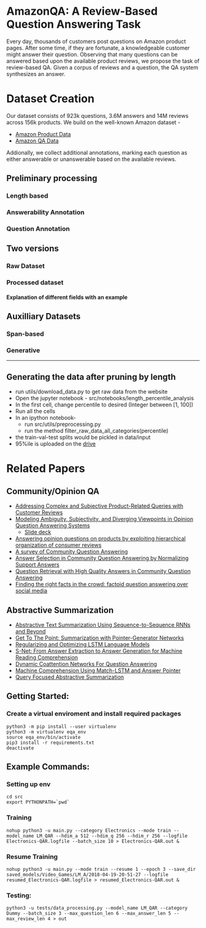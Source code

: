 # AmazonQA: A Review-Based Question Answering Task
Every day, thousands of customers post questions on Amazon product pages. After some time, if they are fortunate, a knowledgeable customer might answer their question. Observing that many questions can be answered based upon the available product reviews, we propose the task of review-based QA. Given a corpus of reviews and a question, the QA system synthesizes an answer.

# Dataset Creation
Our dataset consists of 923k questions, 3.6M answers and 14M reviews across 156k products. We build on the well-known Amazon dataset -  
* [Amazon Product Data](http://jmcauley.ucsd.edu/data/amazon/)
* [Amazon QA Data](http://jmcauley.ucsd.edu/data/amazon/qa/)

Addionally, we collect additional annotations, marking each question as either answerable or unanswerable based on the available reviews.

## Preliminary processing
### Length based
### Answerability Annotation
### Question Annotation

## Two versions

### Raw Dataset

### Processed dataset 

#### Explanation of different fields with an example

## Auxilliary Datasets
### Span-based 
### Generative
-------------------------------------------------------

## Generating the data after pruning by length
* run utils/download\_data.py to get raw data from the website
* Open the jupyter notebook - src/notebooks/length\_percentile\_analysis
* In the first cell, change percentile to desired (Integer between [1, 100])
* Run all the cells
* In an ipython notebook- 
  * run src/utils/preprocessing.py 
  * run the method filter\_raw\_data\_all\_categories(percentile)
* the train-val-test splits would be pickled in data/input
* 95%ile is uploaded on the [drive](https://drive.google.com/open?id=17BcZcdV9vSzWchLagop8MypHTM7uFeMv)

# Related Papers

## Community/Opinion QA
* [Addressing Complex and Subjective Product-Related Queries with Customer Reviews](https://dl.acm.org/citation.cfm?id=2883044)
* [Modeling Ambiguity, Subjectivity, and Diverging Viewpoints in Opinion Question Answering Systems](https://arxiv.org/abs/1610.08095)
    * [Slide deck](https://cseweb.ucsd.edu/~m5wan/paper/icdm16_mwan_slides.pdf)
* [Answering opinion questions on products by exploiting hierarchical organization of consumer reviews](https://dl.acm.org/citation.cfm?id=2390996)
* [A survey of Community Question Answering](https://arxiv.org/abs/1705.04009)
* [Answer Selection in Community Question Answering by Normalizing Support Answers](https://link.springer.com/chapter/10.1007/978-3-319-73618-1_57)
* [Question Retrieval with High Quality Answers in Community Question Answering](https://dl.acm.org/citation.cfm?id=2661908)
* [Finding the right facts in the crowd: factoid question answering over social media](https://dl.acm.org/citation.cfm?id=1367561)

## Abstractive Summarization
* [Abstractive Text Summarization Using Sequence-to-Sequence RNNs and Beyond](https://arxiv.org/abs/1602.06023)
* [Get To The Point: Summarization with Pointer-Generator Networks](https://arxiv.org/abs/1704.04368)
* [Regularizing and Optimizing LSTM Language Models](https://arxiv.org/abs/1708.02182)
* [S-Net: From Answer Extraction to Answer Generation for Machine Reading Comprehension](https://arxiv.org/abs/1706.04815)
* [Dynamic Coattention Networks For Question Answering](https://arxiv.org/abs/1611.01604)
* [Machine Comprehension Using Match-LSTM and Answer Pointer](https://arxiv.org/abs/1608.07905)
* [Query Focused Abstractive Summarization](https://arxiv.org/abs/1801.07704)

## Getting Started:

### Create a virtual enviroment and install required packages
    python3 -m pip install --user virtualenv
    python3 -m virtualenv eqa_env
    source eqa_env/bin/activate
    pip3 install -r requirements.txt
    deactivate

## Example Commands:

### Setting up env
    cd src
    export PYTHONPATH=`pwd`

### Training
    nohup python3 -u main.py --category Electronics --mode train --model_name LM_QAR --hdim_a 512 --hdim_q 256 --hdim_r 256 --logfile Electronics-QAR.logfile --batch_size 10 > Electronics-QAR.out &

### Resume Training
    nohup python3 -u main.py --mode train --resume 1 --epoch 3 --save_dir saved_models/Video_Games/LM_A/2018-04-19-20-51-27 --logfile resumed_Electronics-QAR.logfile > resumed_Electronics-QAR.out &

### Testing:
    python3 -u tests/data_processing.py --model_name LM_QAR --category Dummy --batch_size 3 --max_question_len 6 --max_answer_len 5 --max_review_len 4 > out
